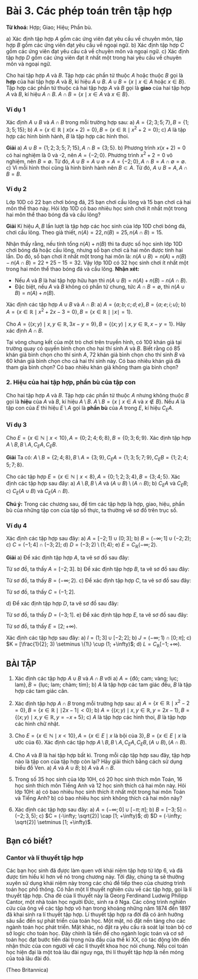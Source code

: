 # Bài 3. Các phép toán trên tập hợp

**Từ khoá:** Hợp; Giao; Hiệu; Phần bù.

a) Xác định tập hợp $A$ gồm các ứng viên đạt yêu cầu về chuyên môn, tập hợp $B$ gồm các ứng viên đạt yêu cầu về ngoại ngữ.
b) Xác định tập hợp $C$ gồm các ứng viên đạt yêu cầu cả về chuyên môn và ngoại ngữ.
c) Xác định tập hợp $D$ gồm các ứng viên đạt ít nhất một trong hai yêu cầu về chuyên môn và ngoại ngữ.

Cho hai tập hợp $A$ và $B$.
Tập hợp các phần tử thuộc $A$ hoặc thuộc $B$ gọi là **hợp** của hai tập hợp $A$ và $B$, kí hiệu $A \cup B$.
$A \cup B = \{x \mid x \in A \text{ hoặc } x \in B\}$.
Tập hợp các phần tử thuộc cả hai tập hợp $A$ và $B$ gọi là **giao** của hai tập hợp $A$ và $B$, kí hiệu $A \cap B$.
$A \cap B = \{x \mid x \in A \text{ và } x \in B\}$.

### Ví dụ 1
Xác định $A \cup B$ và $A \cap B$ trong mỗi trường hợp sau:
a) $A = \{2; 3; 5; 7\}, B = \{1; 3; 5; 15\}$;
b) $A = \{x \in \mathbb{R} \mid x(x + 2) = 0\}, B = \{x \in \mathbb{R} \mid x^2 + 2 = 0\}$;
c) $A$ là tập hợp các hình bình hành, $B$ là tập hợp các hình thoi.

**Giải**
a) $A \cup B = \{1; 2; 3; 5; 7; 15\}, A \cap B = \{3; 5\}$.
b) Phương trình $x(x + 2) = 0$ có hai nghiệm là 0 và -2, nên $A = \{-2; 0\}$.
Phương trình $x^2 + 2 = 0$ vô nghiệm, nên $B = \emptyset$.
Từ đó, $A \cup B = A \cup \emptyset = A = \{-2; 0\}, A \cap B = A \cap \emptyset = \emptyset$.
c) Vì mỗi hình thoi cũng là hình bình hành nên $B \subset A$. Từ đó, $A \cup B = A, A \cap B = B$.

### Ví dụ 2
Lớp 10D có 22 bạn chơi bóng đá, 25 bạn chơi cầu lông và 15 bạn chơi cả hai môn thể thao này. Hỏi lớp 10D có bao nhiêu học sinh chơi ít nhất một trong hai môn thể thao bóng đá và cầu lông?

**Giải**
Kí hiệu $A, B$ lần lượt là tập hợp các học sinh của lớp 10D chơi bóng đá, chơi cầu lông.
Theo giả thiết, $n(A) = 22, n(B) = 25, n(A \cap B) = 15$.

Nhận thấy rằng, nếu tính tổng $n(A) + n(B)$ thì ta được số học sinh lớp 10D chơi bóng đá hoặc cầu lông, nhưng số bạn chơi cả hai môn được tính hai lần. Do đó, số bạn chơi ít nhất một trong hai môn là:
$n(A \cup B) = n(A) + n(B) - n(A \cap B) = 22 + 25 - 15 = 32$.
Vậy lớp 10D có 32 học sinh chơi ít nhất một trong hai môn thể thao bóng đá và cầu lông.
**Nhận xét:**
- Nếu $A$ và $B$ là hai tập hợp hữu hạn thì $n(A \cup B) = n(A) + n(B) - n(A \cap B)$.
- Đặc biệt, nếu $A$ và $B$ không có phần tử chung, tức $A \cap B = \emptyset$, thì $n(A \cup B) = n(A) + n(B)$.

Xác định các tập hợp $A \cup B$ và $A \cap B$:
a) $A = \{a; b; c; d; e\}, B = \{a; e; i; u\}$;
b) $A = \{x \in \mathbb{R} \mid x^2 + 2x - 3 = 0\}, B = \{x \in \mathbb{R} \mid \mid x \mid = 1\}$.

Cho $A = \{(x; y) \mid x, y \in \mathbb{R}, 3x - y = 9\}, B = \{(x; y) \mid x, y \in \mathbb{R}, x - y = 1\}$.
Hãy xác định $A \cap B$.

Tại vòng chung kết của một trò chơi trên truyền hình, có 100 khán giả tại trường quay có quyền bình chọn cho hai thí sinh $A$ và $B$. Biết rằng có 85 khán giả bình chọn cho thí sinh $A$, 72 khán giả bình chọn cho thí sinh $B$ và 60 khán giả bình chọn cho cả hai thí sinh này. Có bao nhiêu khán giả đã tham gia bình chọn? Có bao nhiêu khán giả không tham gia bình chọn?

### 2. Hiệu của hai tập hợp, phần bù của tập con

Cho hai tập hợp $A$ và $B$.
Tập hợp các phần tử thuộc $A$ nhưng không thuộc $B$ gọi là **hiệu** của $A$ và $B$, kí hiệu $A \setminus B$.
$A \setminus B = \{x \mid x \in A \text{ và } x \notin B\}$.
Nếu $A$ là tập con của $E$ thì hiệu $E \setminus A$ gọi là **phần bù** của $A$ trong $E$, kí hiệu $C_E A$.

### Ví dụ 3
Cho $E = \{x \in \mathbb{N} \mid x < 10\}, A = \{0; 2; 4; 6; 8\}, B = \{0; 3; 6; 9\}$.
Xác định tập hợp $A \setminus B, B \setminus A, C_E A, C_E B$.

**Giải**
Ta có: $A \setminus B = \{2; 4; 8\}, B \setminus A = \{3; 9\}, C_E A = \{1; 3; 5; 7; 9\}, C_E B = \{1; 2; 4; 5; 7; 8\}$.

Cho các tập hợp $E = \{x \in \mathbb{N} \mid x < 8\}, A = \{0; 1; 2; 3; 4\}, B = \{3; 4; 5\}$.
Xác định các tập hợp sau đây:
a) $A \setminus B, B \setminus A$ và $(A \cup B) \setminus (A \cap B)$;
b) $C_E A$ và $C_E B$;
c) $C_E (A \cup B)$ và $C_E (A \cap B)$.

**Chú ý:** Trong các chương sau, để tìm các tập hợp là hợp, giao, hiệu, phần bù của những tập con của tập số thực, ta thường vẽ sơ đồ trên trục số.

### Ví dụ 4
Xác định các tập hợp sau đây:
a) $A = [-2; 1) \cup (0; 3]$;
b) $B = (-\infty; 1] \cup (-2; 2)$;
c) $C = (-1; 4] \cap (-3; 2]$;
d) $D = (-3; 2) \setminus (1; 4)$;
e) $E = C_{\mathbb{R}} (-\infty; 2)$.

**Giải**
a) Để xác định tập hợp $A$, ta vẽ sơ đồ sau đây:

Từ sơ đồ, ta thấy $A = [-2; 3]$.
b) Để xác định tập hợp $B$, ta vẽ sơ đồ sau đây:

Từ sơ đồ, ta thấy $B = (-\infty; 2)$.
c) Để xác định tập hợp $C$, ta vẽ sơ đồ sau đây:

Từ sơ đồ, ta thấy $C = (-1; 2]$.

d) Để xác định tập hợp $D$, ta vẽ sơ đồ sau đây:

Từ sơ đồ, ta thấy $D = (-3; 1]$.
e) Để xác định tập hợp $E$, ta vẽ sơ đồ sau đây:

Từ sơ đồ, ta thấy $E = [2; +\infty)$.

Xác định các tập hợp sau đây:
a) $I = (1; 3] \cup [-2; 2]$;
b) $J = (-\infty; 1) \cap [0; \pi]$;
c) $K = [\frac{1}{2}; 3) \setminus \{1\} \cup (1; +\infty)$;
d) $L = C_{\mathbb{R}} [-1; +\infty)$.

## BÀI TẬP

1. Xác định các tập hợp $A \cup B$ và $A \cap B$ với
a) $A = \{\text{đỏ; cam; vàng; lục; lam}\}, B = \{\text{lục; lam; chàm; tím}\}$;
b) $A$ là tập hợp các tam giác đều, $B$ là tập hợp các tam giác cân.

2. Xác định tập hợp $A \cap B$ trong mỗi trường hợp sau:
a) $A = \{x \in \mathbb{R} \mid x^2 - 2 = 0\}, B = \{x \in \mathbb{R} \mid \mid 2x - 1 \mid < 0\}$;
b) $A = \{(x; y) \mid x, y \in \mathbb{R}, y = 2x - 1\}, B = \{(x; y) \mid x, y \in \mathbb{R}, y = -x + 5\}$;
c) $A$ là tập hợp các hình thoi, $B$ là tập hợp các hình chữ nhật.

3. Cho $E = \{x \in \mathbb{N} \mid x < 10\}, A = \{x \in E \mid x \text{ là bội của } 3\}, B = \{x \in E \mid x \text{ là ước của } 6\}$. Xác định các tập hợp $A \setminus B, B \setminus A, C_E A, C_E B, (A \cup B), (A \cap B)$.

4. Cho $A$ và $B$ là hai tập hợp bất kì. Trong mỗi cặp tập hợp sau đây, tập hợp nào là tập con của tập hợp còn lại? Hãy giải thích bằng cách sử dụng biểu đồ Ven.
a) $A$ và $A \cup B$;
b) $A$ và $A \cap B$.

5. Trong số 35 học sinh của lớp 10H, có 20 học sinh thích môn Toán, 16 học sinh thích môn Tiếng Anh và 12 học sinh thích cả hai môn này. Hỏi lớp 10H:
a) có bao nhiêu học sinh thích ít nhất một trong hai môn Toán và Tiếng Anh?
b) có bao nhiêu học sinh không thích cả hai môn này?

6. Xác định các tập hợp sau đây:
a) $A = (-\infty; 0] \cup [-\pi; \pi]$;
b) $B = [-3; 5] \cap (-2; 3,5)$;
c) $C = (-\infty; \sqrt{2}] \cap [1; +\infty)$;
d) $D = (-\infty; \sqrt{2}] \setminus [1; +\infty)$.

## Bạn có biết?

### Cantor và lí thuyết tập hợp

Các bạn học sinh đã được làm quen với khái niệm tập hợp từ lớp 6, và đã được tìm hiểu kĩ hơn về nó trong chương này. Tới đây, chúng ta sẽ thường xuyên sử dụng khái niệm này trong các chủ đề tiếp theo của chương trình toán học phổ thông.
Có hẳn một lí thuyết nghiên cứu về các tập hợp, gọi là lí thuyết tập hợp. Cha đẻ của lí thuyết này là Georg Ferdinand Ludwig Philipp Cantor, một nhà toán học người Đức, sinh ra ở Nga. Các công trình nghiên cứu của ông về các tập hợp vô hạn trong khoảng những năm 1874 đến 1897 đã khai sinh ra lí thuyết tập hợp.
Lí thuyết tập hợp ra đời đã có ảnh hưởng sâu sắc đến sự phát triển của toán học. Một mặt, nó đặt nền tảng cho các ngành toán học phát triển. Mặt khác, nó đặt ra yêu cầu rà soát lại toàn bộ cơ sở logic cho toán học. Đây chính là tiền đề cho ngành logic toán và cơ sở toán học đạt bước tiến dài trong nửa đầu của thế kỉ XX, có tác động lớn đến nhận thức của con người về các lí thuyết khoa học nói chung.
Nếu coi toán học hiện đại là một toà lâu đài nguy nga, thì lí thuyết tập hợp là nền móng của toà lâu đài đó.

(Theo Britannica)
